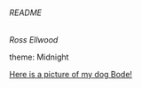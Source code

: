 ###### README
_Ross Ellwood_



theme: Midnight



[Here is a picture of my dog Bode!](IMG_0679.JPG)
